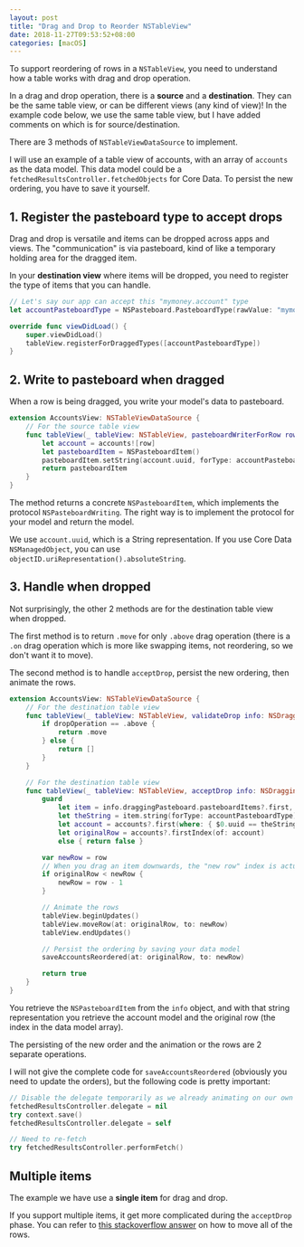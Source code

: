 ```yaml
---
layout: post
title: "Drag and Drop to Reorder NSTableView"
date: 2018-11-27T09:53:52+08:00
categories: [macOS]
---
```


To support reordering of rows in a `NSTableView`, you need to understand how a table works with drag and drop operation.

In a drag and drop operation, there is a **source** and a **destination**. They can be the same table view, or can be different views (any kind of view)! In the example code below, we use the same table view, but I have added comments on which is for source/destination.

There are 3 methods of `NSTableViewDataSource` to implement.

I will use an example of a table view of accounts, with an array of `accounts` as the data model. This data model could be a `fetchedResultsController.fetchedObjects` for Core Data. To persist the new ordering, you have to save it yourself.

## 1. Register the pasteboard type to accept drops

Drag and drop is versatile and items can be dropped across apps and views. The "communication" is via pasteboard, kind of like a temporary holding area for the dragged item.

In your **destination view** where items will be dropped, you need to register the type of items that you can handle.

```swift
// Let's say our app can accept this "mymoney.account" type
let accountPasteboardType = NSPasteboard.PasteboardType(rawValue: "mymoney.account")

override func viewDidLoad() {
    super.viewDidLoad()
    tableView.registerForDraggedTypes([accountPasteboardType])
}
```

## 2. Write to pasteboard when dragged

When a row is being dragged, you write your model's data to pasteboard.

```swift
extension AccountsView: NSTableViewDataSource {
    // For the source table view
    func tableView(_ tableView: NSTableView, pasteboardWriterForRow row: Int) -> NSPasteboardWriting? {
        let account = accounts![row]
        let pasteboardItem = NSPasteboardItem()
        pasteboardItem.setString(account.uuid, forType: accountPasteboardType)
        return pasteboardItem
    }
}
```

The method returns a concrete `NSPasteboardItem`, which implements the protocol `NSPasteboardWriting`. The right way is to implement the protocol for your model and return the model.

We use `account.uuid`, which is a String representation. If you use Core Data `NSManagedObject`, you can use `objectID.uriRepresentation().absoluteString`.

## 3. Handle when dropped

Not surprisingly, the other 2 methods are for the destination table view when dropped.

The first method is to return `.move` for only `.above` drag operation (there is a `.on` drag operation which is more like swapping items, not reordering, so we don't want it to move).

The second method is to handle `acceptDrop`, persist the new ordering, then animate the rows.

```swift
extension AccountsView: NSTableViewDataSource {
    // For the destination table view
    func tableView(_ tableView: NSTableView, validateDrop info: NSDraggingInfo, proposedRow row: Int, proposedDropOperation dropOperation: NSTableView.DropOperation) -> NSDragOperation {
        if dropOperation == .above {
            return .move
        } else {
            return []
        }
    }

    // For the destination table view
    func tableView(_ tableView: NSTableView, acceptDrop info: NSDraggingInfo, row: Int, dropOperation: NSTableView.DropOperation) -> Bool {
        guard
            let item = info.draggingPasteboard.pasteboardItems?.first,
            let theString = item.string(forType: accountPasteboardType),
            let account = accounts?.first(where: { $0.uuid == theString }),
            let originalRow = accounts?.firstIndex(of: account)
            else { return false }

        var newRow = row
        // When you drag an item downwards, the "new row" index is actually --1. Remember dragging operation is `.above`.
        if originalRow < newRow {
            newRow = row - 1
        }

        // Animate the rows
        tableView.beginUpdates()
        tableView.moveRow(at: originalRow, to: newRow)
        tableView.endUpdates()

        // Persist the ordering by saving your data model
        saveAccountsReordered(at: originalRow, to: newRow)

        return true
    }
}
```

You retrieve the `NSPasteboardItem` from the `info` object, and with that string representation you retrieve the account model and the original row (the index in the data model array).

The persisting of the new order and the animation or the rows are 2 separate operations.

I will not give the complete code for `saveAccountsReordered` (obviously you need to update the orders), but the following code is pretty important:

```swift
// Disable the delegate temporarily as we already animating on our own
fetchedResultsController.delegate = nil
try context.save()
fetchedResultsController.delegate = self

// Need to re-fetch
try fetchedResultsController.performFetch()
```

## Multiple items

The example we have use a **single item** for drag and drop.

If you support multiple items, it get more complicated during the `acceptDrop` phase. You can refer to [this stackoverflow answer](https://stackoverflow.com/a/52368491/242682) on how to move all of the rows.
